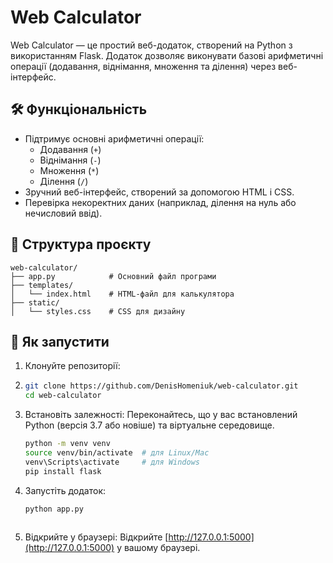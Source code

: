 # Web Calculator

Web Calculator — це простий веб-додаток, створений на Python з використанням Flask. Додаток дозволяє виконувати базові арифметичні операції (додавання, віднімання, множення та ділення) через веб-інтерфейс.

## 🛠️ Функціональність

- Підтримує основні арифметичні операції:
  - Додавання (`+`)
  - Віднімання (`-`)
  - Множення (`*`)
  - Ділення (`/`)
- Зручний веб-інтерфейс, створений за допомогою HTML і CSS.
- Перевірка некоректних даних (наприклад, ділення на нуль або нечисловий ввід).

## 📂 Структура проєкту

```
web-calculator/
├── app.py            # Основний файл програми
├── templates/
│   └── index.html    # HTML-файл для калькулятора
├── static/
│   └── styles.css    # CSS для дизайну
```

## 🚀 Як запустити

1. Клонуйте репозиторії:
2. ```bash
   git clone https://github.com/DenisHomeniuk/web-calculator.git
   cd web-calculator
   ```

3. Встановіть залежності:
   Переконайтесь, що у вас встановлений Python (версія 3.7 або новіше) та віртуальне середовище.
   ```bash
   python -m venv venv
   source venv/bin/activate  # для Linux/Mac
   venv\Scripts\activate     # для Windows
   pip install flask
   ```

4. Запустіть додаток:
   ```bash
   python app.py
  

5. Відкрийте у браузері:
   Відкрийте [http://127.0.0.1:5000](http://127.0.0.1:5000) у вашому браузері.

